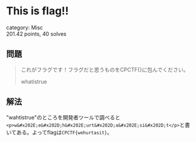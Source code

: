 # This is flag!!
category: Misc  
201.42 points, 40 solves

## 問題
> これがフラグです！フラグだと思うものをCPCTF{}に包んでください。  
> 
> <p>w&#x202E;e&#x202D;h&#x202E;urt&#x202D;a&#x202E;si&#x202D;t</p>

## 解法
"wahtistrue"のところを開発者ツールで調べると`<p>w&#x202E;e&#x202D;h&#x202E;urt&#x202D;a&#x202E;si&#x202D;t</p>`と書いてある。よってflagは`CPCTF{wehurtasit}`。
